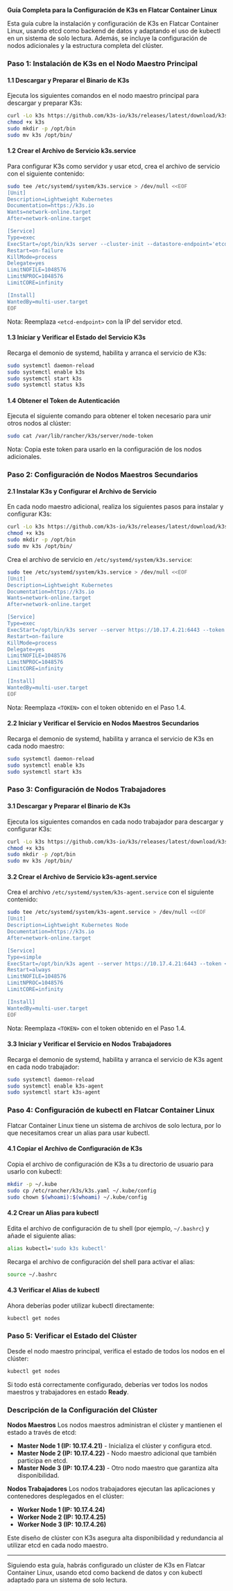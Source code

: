 **Guía Completa para la Configuración de K3s en Flatcar Container Linux**

Esta guía cubre la instalación y configuración de K3s en Flatcar Container Linux, usando etcd como backend de datos y adaptando el uso de kubectl en un sistema de solo lectura. Además, se incluye la configuración de nodos adicionales y la estructura completa del clúster.

### Paso 1: Instalación de K3s en el Nodo Maestro Principal

#### 1.1 Descargar y Preparar el Binario de K3s
Ejecuta los siguientes comandos en el nodo maestro principal para descargar y preparar K3s:

```bash
curl -Lo k3s https://github.com/k3s-io/k3s/releases/latest/download/k3s
chmod +x k3s
sudo mkdir -p /opt/bin
sudo mv k3s /opt/bin/
```

#### 1.2 Crear el Archivo de Servicio k3s.service
Para configurar K3s como servidor y usar etcd, crea el archivo de servicio con el siguiente contenido:

```bash
sudo tee /etc/systemd/system/k3s.service > /dev/null <<EOF
[Unit]
Description=Lightweight Kubernetes
Documentation=https://k3s.io
Wants=network-online.target
After=network-online.target

[Service]
Type=exec
ExecStart=/opt/bin/k3s server --cluster-init --datastore-endpoint='etcd://<etcd-endpoint>:2379'
Restart=on-failure
KillMode=process
Delegate=yes
LimitNOFILE=1048576
LimitNPROC=1048576
LimitCORE=infinity

[Install]
WantedBy=multi-user.target
EOF
```

Nota: Reemplaza `<etcd-endpoint>` con la IP del servidor etcd.

#### 1.3 Iniciar y Verificar el Estado del Servicio K3s
Recarga el demonio de systemd, habilita y arranca el servicio de K3s:

```bash
sudo systemctl daemon-reload
sudo systemctl enable k3s
sudo systemctl start k3s
sudo systemctl status k3s
```

#### 1.4 Obtener el Token de Autenticación
Ejecuta el siguiente comando para obtener el token necesario para unir otros nodos al clúster:

```bash
sudo cat /var/lib/rancher/k3s/server/node-token
```

Nota: Copia este token para usarlo en la configuración de los nodos adicionales.

### Paso 2: Configuración de Nodos Maestros Secundarios

#### 2.1 Instalar K3s y Configurar el Archivo de Servicio
En cada nodo maestro adicional, realiza los siguientes pasos para instalar y configurar K3s:

```bash
curl -Lo k3s https://github.com/k3s-io/k3s/releases/latest/download/k3s
chmod +x k3s
sudo mkdir -p /opt/bin
sudo mv k3s /opt/bin/
```

Crea el archivo de servicio en `/etc/systemd/system/k3s.service`:

```bash
sudo tee /etc/systemd/system/k3s.service > /dev/null <<EOF
[Unit]
Description=Lightweight Kubernetes
Documentation=https://k3s.io
Wants=network-online.target
After=network-online.target

[Service]
Type=exec
ExecStart=/opt/bin/k3s server --server https://10.17.4.21:6443 --token <TOKEN>
Restart=on-failure
KillMode=process
Delegate=yes
LimitNOFILE=1048576
LimitNPROC=1048576
LimitCORE=infinity

[Install]
WantedBy=multi-user.target
EOF
```

Nota: Reemplaza `<TOKEN>` con el token obtenido en el Paso 1.4.

#### 2.2 Iniciar y Verificar el Servicio en Nodos Maestros Secundarios
Recarga el demonio de systemd, habilita y arranca el servicio de K3s en cada nodo maestro:

```bash
sudo systemctl daemon-reload
sudo systemctl enable k3s
sudo systemctl start k3s
```

### Paso 3: Configuración de Nodos Trabajadores

#### 3.1 Descargar y Preparar el Binario de K3s
Ejecuta los siguientes comandos en cada nodo trabajador para descargar y configurar K3s:

```bash
curl -Lo k3s https://github.com/k3s-io/k3s/releases/latest/download/k3s
chmod +x k3s
sudo mkdir -p /opt/bin
sudo mv k3s /opt/bin/
```

#### 3.2 Crear el Archivo de Servicio k3s-agent.service
Crea el archivo `/etc/systemd/system/k3s-agent.service` con el siguiente contenido:

```bash
sudo tee /etc/systemd/system/k3s-agent.service > /dev/null <<EOF
[Unit]
Description=Lightweight Kubernetes Node
Documentation=https://k3s.io
After=network-online.target

[Service]
Type=simple
ExecStart=/opt/bin/k3s agent --server https://10.17.4.21:6443 --token <TOKEN>
Restart=always
LimitNOFILE=1048576
LimitNPROC=1048576
LimitCORE=infinity

[Install]
WantedBy=multi-user.target
EOF
```

Nota: Reemplaza `<TOKEN>` con el token obtenido en el Paso 1.4.

#### 3.3 Iniciar y Verificar el Servicio en Nodos Trabajadores
Recarga el demonio de systemd, habilita y arranca el servicio de K3s agent en cada nodo trabajador:

```bash
sudo systemctl daemon-reload
sudo systemctl enable k3s-agent
sudo systemctl start k3s-agent
```

### Paso 4: Configuración de kubectl en Flatcar Container Linux
Flatcar Container Linux tiene un sistema de archivos de solo lectura, por lo que necesitamos crear un alias para usar kubectl.

#### 4.1 Copiar el Archivo de Configuración de K3s
Copia el archivo de configuración de K3s a tu directorio de usuario para usarlo con kubectl:

```bash
mkdir -p ~/.kube
sudo cp /etc/rancher/k3s/k3s.yaml ~/.kube/config
sudo chown $(whoami):$(whoami) ~/.kube/config
```

#### 4.2 Crear un Alias para kubectl
Edita el archivo de configuración de tu shell (por ejemplo, `~/.bashrc`) y añade el siguiente alias:

```bash
alias kubectl='sudo k3s kubectl'
```

Recarga el archivo de configuración del shell para activar el alias:

```bash
source ~/.bashrc
```

#### 4.3 Verificar el Alias de kubectl
Ahora deberías poder utilizar kubectl directamente:

```bash
kubectl get nodes
```

### Paso 5: Verificar el Estado del Clúster
Desde el nodo maestro principal, verifica el estado de todos los nodos en el clúster:

```bash
kubectl get nodes
```

Si todo está correctamente configurado, deberías ver todos los nodos maestros y trabajadores en estado **Ready**.

### Descripción de la Configuración del Clúster

**Nodos Maestros**
Los nodos maestros administran el clúster y mantienen el estado a través de etcd:
- **Master Node 1 (IP: 10.17.4.21)** - Inicializa el clúster y configura etcd.
- **Master Node 2 (IP: 10.17.4.22)** - Nodo maestro adicional que también participa en etcd.
- **Master Node 3 (IP: 10.17.4.23)** - Otro nodo maestro que garantiza alta disponibilidad.

**Nodos Trabajadores**
Los nodos trabajadores ejecutan las aplicaciones y contenedores desplegados en el clúster:
- **Worker Node 1 (IP: 10.17.4.24)**
- **Worker Node 2 (IP: 10.17.4.25)**
- **Worker Node 3 (IP: 10.17.4.26)**

Este diseño de clúster con K3s asegura alta disponibilidad y redundancia al utilizar etcd en cada nodo maestro.

---

Siguiendo esta guía, habrás configurado un clúster de K3s en Flatcar Container Linux, usando etcd como backend de datos y con kubectl adaptado para un sistema de solo lectura.





